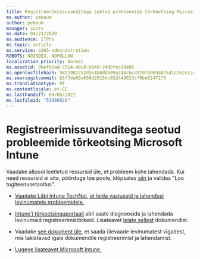 ```yaml
---
title: Registreerimissuvanditega seotud probleemide tõrkeotsing Microsoft Intune
ms.author: pebaum
author: pebaum
manager: scotv
ms.date: 04/21/2020
ms.audience: ITPro
ms.topic: article
ms.service: o365-administration
ROBOTS: NOINDEX, NOFOLLOW
localization_priority: Normal
ms.assetid: 9bef81ad-7514-49c8-b149-24d8fec90486
ms.openlocfilehash: 5821982252d3e4b8d8b09a144cbcd3297d969ab7541c262cc2ef7d85a2f4eaae
ms.sourcegitcommit: b5f7da89a650d2915dc652449623c78be6247175
ms.translationtype: MT
ms.contentlocale: et-EE
ms.lasthandoff: 08/05/2021
ms.locfileid: "53980929"
---
```

# <a name="troubleshoot-issues-with-enrollment-options-microsoft-intune"></a>Registreerimissuvanditega seotud probleemide tõrkeotsing Microsoft Intune

Vaadake allpool loetletud ressursid üle, et probleem kohe lahendada. Kui need ressursid ei aita, pöörduge toe poole, klõpsates [siin](https://portal.azure.com/#blade/Microsoft_Intune_DeviceSettings/ExtensionLandingBlade/help) ja valides "Loo tugiteenusetaotlus". 
  
- [Vaadake Läbi Intune TechNet, et leida vastuseid ja lahendusi levinumatele probleemidele.](https://social.technet.microsoft.com/Forums/home?category=microsoftintune&amp;filter=alltypes&amp;sort=lastpostdesc)
    
- [Intune'i tõrkeotsinguportaali](https://devicemanagement.microsoft.com/#blade/Microsoft_Intune_DeviceSettings/TroubleshootBlade) abil saate diagnoosida ja lahendada levinumaid registreerimistõrkeid. Lisateavet [leiate sellest](https://docs.microsoft.com/intune/help-desk-operators) dokumendist. 
    
- Vaadake [see dokument üle,](https://docs.microsoft.com/troubleshoot/mem/intune/troubleshoot-device-enrollment-in-intune) et saada ülevaade levinumatest vigadest, mis takistavad igale dokumendile registreerimist ja lahendamist. 
    
- [Lugege lisateavet Microsoft Intune.](https://docs.microsoft.com/intune/enrollment-options)
    

